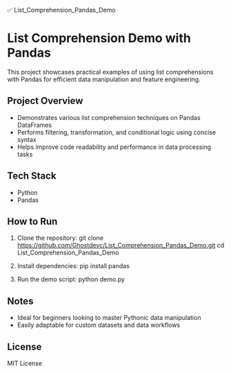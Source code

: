 ✅ List_Comprehension_Pandas_Demo

# List Comprehension Demo with Pandas

This project showcases practical examples of using list comprehensions with Pandas for efficient data manipulation and feature engineering.

## Project Overview

- Demonstrates various list comprehension techniques on Pandas DataFrames
- Performs filtering, transformation, and conditional logic using concise syntax
- Helps improve code readability and performance in data processing tasks

## Tech Stack

- Python
- Pandas

## How to Run

1. Clone the repository:
git clone https://github.com/Ghostdevc/List_Comprehension_Pandas_Demo.git
cd List_Comprehension_Pandas_Demo

2. Install dependencies:
pip install pandas

3. Run the demo script:
python demo.py

## Notes

- Ideal for beginners looking to master Pythonic data manipulation
- Easily adaptable for custom datasets and data workflows

## License

MIT License
